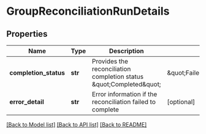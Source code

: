# GroupReconciliationRunDetails


## Properties
Name | Type | Description | Notes
------------ | ------------- | ------------- | -------------
**completion_status** | **str** | Provides the reconciliation completion status \&quot;Completed\&quot; | \&quot;FailedToComplete\&quot; | 
**error_detail** | **str** | Error information if the reconciliation failed to complete | [optional] 

[[Back to Model list]](../README.md#documentation-for-models) [[Back to API list]](../README.md#documentation-for-api-endpoints) [[Back to README]](../README.md)


